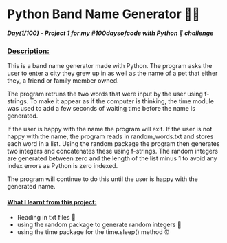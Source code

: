 # Python Band Name Generator 🎸🎶
***Day(1/100) - Project 1 for my #100daysofcode with Python 🐍 challenge***

### <ins>Description:</ins>

This is a band name generator made with Python. 
The program asks the user to enter a city they grew
up in as well as the name of a pet that either they, 
a friend or family member owned. 

The program retruns the two words that were input by
the user using f-strings. 
To make it appear as if the computer is thinking, 
the time module was used to add a few seconds of 
waiting time before the name is generated. 

If the user is happy with the name the program will exit. 
If the user is not happy with the name, the program reads in 
random_words.txt and stores each word in a list. Using the
random package the program then generates two integers and 
concatenates these using f-strings. The random integers are
generated between zero and the length of the list minus 1 to 
avoid any index errors as Python is zero indexed. 

The program will continue to do this until the user is happy
with the generated name. 

#### <ins>What I learnt from this project:</ins>
- Reading in txt files 📃
- using the random package to generate random integers 🔢
- using the time package for the time.sleep() method ⏰

